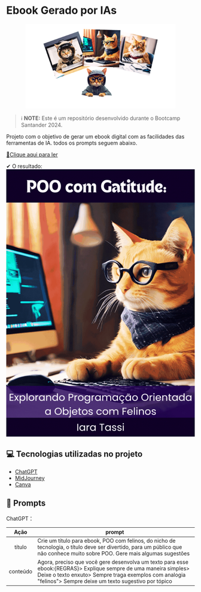 # Ebook Gerado por IAs

<p align="center">
<img 
    src=".github/assets/imags.png"
    width="400"  
/>
</p>

> ℹ️ **NOTE:** Este é um repositório desenvolvido durante o Bootcamp Santander 2024.

Projeto com o objetivo de gerar um ebook digital com as facilidades das ferramentas de IA. todos os prompts
seguem abaixo.

<a href="https://github.com/IaraTassi/projeto-ebook-gerado-por-I-A-s/blob/main/output/Ebook%20-%20POO%20com%20Gatitude.pdf" title="View PDF now"> 📕Clique aqui para ler</a>

✔ O resultado:
<img src=".github/assets/Ebook - POO com Gatitude.gif">

## 💻 Tecnologias utilizadas no projeto

- [ChatGPT](https://chat.openai.com/)
- [MidJourney](https://www.midjourney.com/app/)
- [Canva](https://www.canva.com/)

## 🧠 Prompts

ChatGPT：

|   Ação   | prompt                                                                                                                                                                                                                            |
| :------: | --------------------------------------------------------------------------------------------------------------------------------------------------------------------------------------------------------------------------------- |
|  título  | Crie um título para ebook, POO com felinos, do nicho de tecnologia, o título deve ser divertido, para um público que não conhece muito sobre POO. Gere mais algumas sugestões                                                     |
| conteúdo | Agora, preciso que você gere desenvolva um texto para esse ebook:{REGRAS}> Explique sempre de uma maneira simples> Deixe o texto enxuto> Sempre traga exemplos com analogia "felinos"> Sempre deixe um texto sugestivo por tópico |
